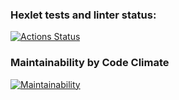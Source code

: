 ### Hexlet tests and linter status:
[![Actions Status](https://github.com/z-h-r/frontend-project-lvl1/workflows/hexlet-check/badge.svg)](https://github.com/z-h-r/frontend-project-lvl1/actions)
### Maintainability by Code Climate
[![Maintainability](https://api.codeclimate.com/v1/badges/0ab98547d804a57b69e3/maintainability)](https://codeclimate.com/github/z-h-r/frontend-project-lvl1/maintainability)